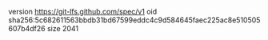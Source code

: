 version https://git-lfs.github.com/spec/v1
oid sha256:5c682611563bbdb31bd67599eddc4c9d584645faec225ac8e510505607b4df26
size 2041
